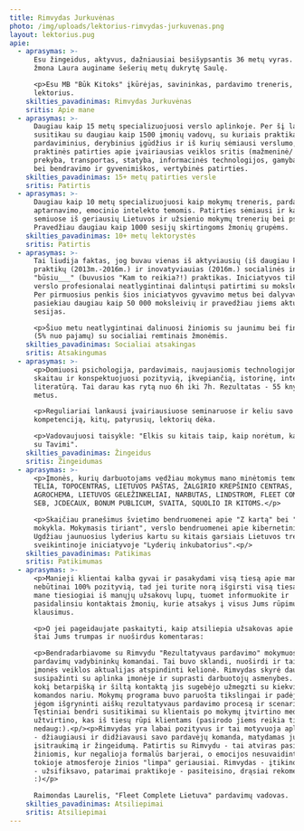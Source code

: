 ```yaml
---
title: Rimvydas Jurkuvėnas
photo: /img/uploads/lektorius-rimvydas-jurkuvenas.png
layout: lektorius.pug
apie:
  - aprasymas: >-
      Esu žingeidus, aktyvus, dažniausiai besišypsantis 36 metų vyras. Vedęs. Su
      žmona Laura auginame šešerių metų dukrytę Saulę.

      <p>Esu MB "Būk Kitoks" įkūrėjas, savininkas, pardavimo treneris,
      lektorius.
    skilties_pavadinimas: Rimvydas Jurkuvėnas
    sritis: Apie mane
  - aprasymas: >-
      Daugiau kaip 15 metų specializuojuosi verslo aplinkoje. Per šį laikotarpį
      susitikau su daugiau kaip 1500 įmonių vadovų, su kuriais praktikavausi
      pardaviminius, derybinius įgūdžius ir iš kurių sėmiausi verslumo,
      praktinės patirties apie įvairiausias veiklos sritis (mažmeninė/ didmeninė
      prekyba, transportas, statyba, informacinės technologijos, gamyba ir kt.)
      bei bendravimo ir gyvenimiškos, vertybinės patirties.
    skilties_pavadinimas: 15+ metų patirties versle
    sritis: Patirtis
  - aprasymas: >-
      Daugiau kaip 10 metų specializuojuosi kaip mokymų treneris, pardavimų,
      aptarnavimo, emocinio intelekto temomis. Patirties sėmiausi ir kasdien
      semiuose iš geriausių Lietuvos ir užsienio mokymų trenerių bei psichologų.
      Pravedžiau daugiau kaip 1000 sesijų skirtingoms žmonių grupėms.
    skilties_pavadinimas: 10+ metų lektorystės
    sritis: Patirtis
  - aprasymas: >-
      Tai liudija faktas, jog buvau vienas iš aktyviausių (iš daugiau kaip 1200
      praktikų (2013m.-2016m.) ir inovatyviauias (2016m.) socialinės iniciatyvos
      "būsiu___" (buvusios "Kam to reikia?!) praktikas. Iniciatyvos tikslas, kad
      verslo profesionalai neatlygintinai dalintųsi patirtimi su moksleiviais.
      Per pirmuosius penkis šios iniciatyvos gyvavimo metus bei dalyvavimą joje,
      pasiekiau daugiau kaip 50 000 moksleivių ir pravedžiau jiems aktualias
      sesijas.

      <p>Šiuo metu neatlygintinai dalinuosi žiniomis su jaunimu bei finansais
      (5% nuo pajamų) su socialiai remtinais žmonėmis.
    skilties_pavadinimas: Socialiai atsakingas
    sritis: Atsakingumas
  - aprasymas: >-
      <p>Domiuosi psichologija, pardavimais, naujausiomis technologijomis,
      skaitau ir konspektuojuosi pozityvią, įkvepiančią, istorinę, intelektualią
      literatūrą. Tai darau kas rytą nuo 6h iki 7h. Rezultatas - 55 knygos per
      metus.

      <p>Reguliariai lankausi įvairiausiuose seminaruose ir keliu savo
      kompetenciją, kitų, patyrusių, lektorių dėka.

      <p>Vadovaujuosi taisykle: "Elkis su kitais taip, kaip norėtum, kad elgtųsi
      su Tavimi".
    skilties_pavadinimas: Žingeidus
    sritis: Žingeidumas
  - aprasymas: >-
      <p>Įmonės, kurių darbuotojams vedžiau mokymus mano minėtomis temomis:
      TELIA, TOPOCENTRAS, LIETUVOS PAŠTAS, ŽALGIRIO KREPŠINIO CENTRAS, SENUKAI,
      AGROCHEMA, LIETUVOS GELEŽINKELIAI, NARBUTAS, LINDSTROM, FLEET COMPLETE,
      SEB, JCDECAUX, BONUM PUBLICUM, SVAITA, SQUOLIO IR KITOMS.</p>

      <p>Skaičiau pranešimus švietimo bendruomenei apie "Z kartą" bei "XXI a.
      mokykla. Mokymasis tiriant", verslo bendruomenei apie kibernetinį saugumą.
      Ugdžiau jaunuosius lyderius kartu su kitais garsiais Lietuvos treneriais
      sveikintinoje iniciatyvoje "Lyderių inkubatorius".<p/>
    skilties_pavadinimas: Patikimas
    sritis: Patikimumas
  - aprasymas: >-
      <p>Manieji klientai kalba gyvai ir pasakydami visą tiesą apie mane ir
      nebūtinai 100% pozityvią, tad jei turite norą išgirsti visą tiesą apie
      mane tiesiogiai iš manųjų užsakovų lupų, tuomet informuokite ir
      pasidalinsiu kontaktais žmonių, kurie atsakys į visus Jums rūpimus
      klausimus.

      <p>O jei pageidaujate paskaityti, kaip atsiliepia užsakovas apie mane, tai
      štai Jums trumpas ir nuoširdus komentaras:

      <p>Bendradarbiavome su Rimvydu "Rezultatyvaus pardavimo" mokymuose
      pardavimų vadybininkų komandai. Tai buvo sklandi, nuoširdi ir taikliai
      įmonės veiklos aktualijas atspindinti kelionė. Rimvydas skyrė daug dėmesio
      susipažinti su aplinka įmonėje ir suprasti darbuotojų asmenybes. Jaučiau,
      kokį betarpišką ir šiltą kontaktą jis sugebėjo užmegzti su kiekvienu
      komandos nariu. Mokymų programa buvo paruošta tikslingai ir padėjo bendrom
      jėgom išgryninti aiškų rezultatyvaus pardavimo procesą ir scenarijų.
      Tęstiniai bendri susitikimai su klientais po mokymų įtvirtino medžiagą ir
      užtvirtino, kas iš tiesų rūpi klientams (pasirodo jiems reikia tiek
      nedaug:).<p/><p>Rimvydas yra labai pozityvus ir tai motyvuoja aplinkinius
      - džiaugiausi ir didžiavausi savo pardavėjų komanda, matydamas jų
      įsitraukimą ir žingeidumą. Patirtis su Rimvydu - tai atviras pasidalinimas
      žiniomis, kur negalioja formalūs barjerai, o emocijos nesuvaidintos -
      tokioje atmosferoje žinios "limpa" geriausiai. Rimvydas - įtikino, mokymai
      - užsifiksavo, patarimai praktikoje - pasiteisino, drąsiai rekomenduoju
      :)</p>

      Raimondas Laurelis, "Fleet Complete Lietuva" pardavimų vadovas.
    skilties_pavadinimas: Atsiliepimai
    sritis: Atsiliepimai
---
```


